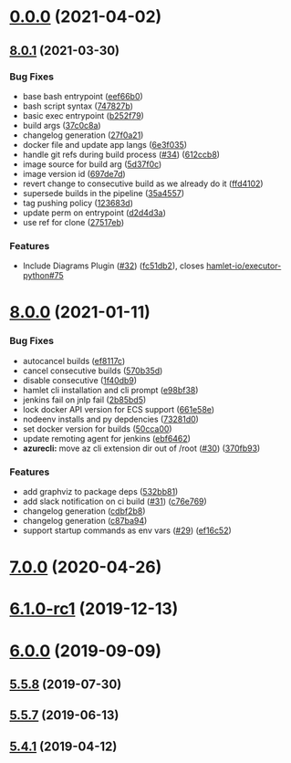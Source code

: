 # [0.0.0](https://github.com/hamlet-io/docker-hamlet/compare/v8.0.1...v0.0.0) (2021-04-02)



## [8.0.1](https://github.com/hamlet-io/docker-hamlet/compare/v8.0.0...v8.0.1) (2021-03-30)


### Bug Fixes

* base bash entrypoint ([eef66b0](https://github.com/hamlet-io/docker-hamlet/commit/eef66b040db32b5baf97553c715fcdc871d45b4c))
* bash script syntax ([747827b](https://github.com/hamlet-io/docker-hamlet/commit/747827bf65987b3a80bd3c68c6a57d879bf13aa8))
* basic exec entrypoint ([b252f79](https://github.com/hamlet-io/docker-hamlet/commit/b252f79528fa3cc98d4245e183032892096f4f00))
* build args ([37c0c8a](https://github.com/hamlet-io/docker-hamlet/commit/37c0c8a7c0458888e64ae5f1a521f86bcd4920a8))
* changelog generation ([27f0a21](https://github.com/hamlet-io/docker-hamlet/commit/27f0a21f5b4d6632ec6bb57d42c60303987f8879))
* docker file and update app langs ([6e3f035](https://github.com/hamlet-io/docker-hamlet/commit/6e3f035d38a0ebf215e4b0e7c7b9378bde3d535b))
* handle git refs during build process ([#34](https://github.com/hamlet-io/docker-hamlet/issues/34)) ([612ccb8](https://github.com/hamlet-io/docker-hamlet/commit/612ccb834a27a12e9e17c95ee4458ded81fa462a))
* image source for build arg ([5d37f0c](https://github.com/hamlet-io/docker-hamlet/commit/5d37f0cf453302a527a45ea7822f09371c103cc0))
* image version id ([697de7d](https://github.com/hamlet-io/docker-hamlet/commit/697de7d39bb208fe9217062041379085b200433f))
* revert change to consecutive build as we already do it ([ffd4102](https://github.com/hamlet-io/docker-hamlet/commit/ffd4102b6a5e1aaf13879e97a02d523cff31acd1))
* supersede builds in the pipeline ([35a4557](https://github.com/hamlet-io/docker-hamlet/commit/35a45577636dd9a2b08dada3681a4e371eda49b6))
* tag pushing policy ([123683d](https://github.com/hamlet-io/docker-hamlet/commit/123683d2b5900b2e52cf2dab744d9ae010c3b5e7))
* update perm on entrypoint ([d2d4d3a](https://github.com/hamlet-io/docker-hamlet/commit/d2d4d3aa9f41dff3cba4c61bbc2016c0ef03dbf6))
* use ref for clone ([27517eb](https://github.com/hamlet-io/docker-hamlet/commit/27517ebd807584f710056d3dec1ae49ed22a8ccf))


### Features

* Include Diagrams Plugin ([#32](https://github.com/hamlet-io/docker-hamlet/issues/32)) ([fc51db2](https://github.com/hamlet-io/docker-hamlet/commit/fc51db2092bcaacbf0b73dd5131ee5d3e102ecc4)), closes [hamlet-io/executor-python#75](https://github.com/hamlet-io/executor-python/issues/75)



# [8.0.0](https://github.com/hamlet-io/docker-hamlet/compare/v7.0.0...v8.0.0) (2021-01-11)


### Bug Fixes

* autocancel builds ([ef8117c](https://github.com/hamlet-io/docker-hamlet/commit/ef8117c544a3d12f5a0529553e0ffea1e4a18b1e))
* cancel consecutive builds ([570b35d](https://github.com/hamlet-io/docker-hamlet/commit/570b35d645afe3763387d596a8d3c811b7b0456d))
* disable consecutive ([1f40db9](https://github.com/hamlet-io/docker-hamlet/commit/1f40db9e47383278f823a91c967848a35e6b9054))
* hamlet cli installation and cli prompt ([e98bf38](https://github.com/hamlet-io/docker-hamlet/commit/e98bf3870b78999677e64f1f62584b5f8db9ef8d))
* jenkins fail on jnlp fail ([2b85bd5](https://github.com/hamlet-io/docker-hamlet/commit/2b85bd5ccd40a59411d900ba7675b13364baa8e2))
* lock docker API version for ECS support ([661e58e](https://github.com/hamlet-io/docker-hamlet/commit/661e58e25059bfc211b26de4974e0dea6fc42edc))
* nodeenv installs and py depdencies ([73281d0](https://github.com/hamlet-io/docker-hamlet/commit/73281d0982d81c39a82c9e59363d864665aa8d2b))
* set docker version for builds ([50cca00](https://github.com/hamlet-io/docker-hamlet/commit/50cca00754de865591329c447c9208acf5b7ebf1))
* update remoting agent for jenkins ([ebf6462](https://github.com/hamlet-io/docker-hamlet/commit/ebf6462879ba890e05b57891dd251580963673a8))
* **azurecli:** move az cli extension dir out of /root ([#30](https://github.com/hamlet-io/docker-hamlet/issues/30)) ([370fb93](https://github.com/hamlet-io/docker-hamlet/commit/370fb93cfc19ec4173a86f7cae4826fd79aec98d))


### Features

* add graphviz to package deps ([532bb81](https://github.com/hamlet-io/docker-hamlet/commit/532bb81cb1fec8612ae0312c48bbcd949bd1c8b9))
* add slack notification on ci build ([#31](https://github.com/hamlet-io/docker-hamlet/issues/31)) ([c76e769](https://github.com/hamlet-io/docker-hamlet/commit/c76e769338aa4594a7158ef0af1e950571d398e1))
* changelog generation ([cdbf2b8](https://github.com/hamlet-io/docker-hamlet/commit/cdbf2b87e058f02f4044a99d73d40b4e1a02655d))
* changelog generation ([c87ba94](https://github.com/hamlet-io/docker-hamlet/commit/c87ba94c3df2488ada12d3ddac0c8f1b9709148a))
* support startup commands as env vars ([#29](https://github.com/hamlet-io/docker-hamlet/issues/29)) ([ef16c52](https://github.com/hamlet-io/docker-hamlet/commit/ef16c5282d1d89dc434cf7b098cbedc36d717920))



# [7.0.0](https://github.com/hamlet-io/docker-hamlet/compare/v6.1.0-rc1...v7.0.0) (2020-04-26)



# [6.1.0-rc1](https://github.com/hamlet-io/docker-hamlet/compare/v6.0.0...v6.1.0-rc1) (2019-12-13)



# [6.0.0](https://github.com/hamlet-io/docker-hamlet/compare/v5.5.8...v6.0.0) (2019-09-09)



## [5.5.8](https://github.com/hamlet-io/docker-hamlet/compare/v5.5.7...v5.5.8) (2019-07-30)



## [5.5.7](https://github.com/hamlet-io/docker-hamlet/compare/v5.5.6...v5.5.7) (2019-06-13)



## [5.4.1](https://github.com/hamlet-io/docker-hamlet/compare/v5.4.0...v5.4.1) (2019-04-12)



